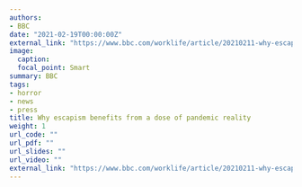 ```yaml
---
authors:
- BBC
date: "2021-02-19T00:00:00Z"
external_link: "https://www.bbc.com/worklife/article/20210211-why-escapism-benefits-from-a-dose-of-pandemic-reality"
image:
  caption:
  focal_point: Smart
summary: BBC
tags:
- horror
- news
- press
title: Why escapism benefits from a dose of pandemic reality
weight: 1
url_code: ""
url_pdf: ""
url_slides: ""
url_video: ""
external_link: "https://www.bbc.com/worklife/article/20210211-why-escapism-benefits-from-a-dose-of-pandemic-reality"
---
```

